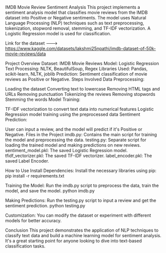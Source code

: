 IMDB Movie Review Sentiment Analysis
This project implements a sentiment analysis model that classifies movie reviews from the IMDB dataset into Positive or Negative sentiments. The model uses Natural Language Processing (NLP) techniques such as text preprocessing, tokenization, stopword removal, stemming, and TF-IDF vectorization. A Logistic Regression model is used for classification.

Link for the dataset --->  https://www.kaggle.com/datasets/lakshmi25npathi/imdb-dataset-of-50k-movie-reviews/data

Project Overview
Dataset: IMDB Movie Reviews
Model: Logistic Regression
Text Processing: NLTK, BeautifulSoup, Regex
Libraries Used: Pandas, scikit-learn, NLTK, joblib
Prediction: Sentiment classification of movie reviews as Positive or Negative.
Steps Involved
Data Preprocessing:

Loading the dataset
Converting text to lowercase
Removing HTML tags and URLs
Removing punctuation
Tokenizing the reviews
Removing stopwords
Stemming the words
Model Training:

TF-IDF vectorization to convert text data into numerical features
Logistic Regression model training using the preprocessed data
Sentiment Prediction:

User can input a review, and the model will predict if it's Positive or Negative.
Files in the Project
imdb.py: Contains the main script for training the model and preprocessing the data.
testing.py: Separate script for loading the trained model and making predictions on new reviews.
sentiment_model.pkl: The saved Logistic Regression model.
tfidf_vectorizer.pkl: The saved TF-IDF vectorizer.
label_encoder.pkl: The saved Label Encoder.


How to Use
Install Dependencies: Install the necessary libraries using pip:
pip install -r requirements.txt


Training the Model: Run the imdb.py script to preprocess the data, train the model, and save the model.
python imdb.py


Making Predictions: Run the testing.py script to input a review and get the sentiment prediction.
python testing.py


Customization: You can modify the dataset or experiment with different models for better accuracy.

Conclusion
This project demonstrates the application of NLP techniques to classify text data and build a machine learning model for sentiment analysis. It's a great starting point for anyone looking to dive into text-based classification tasks.
